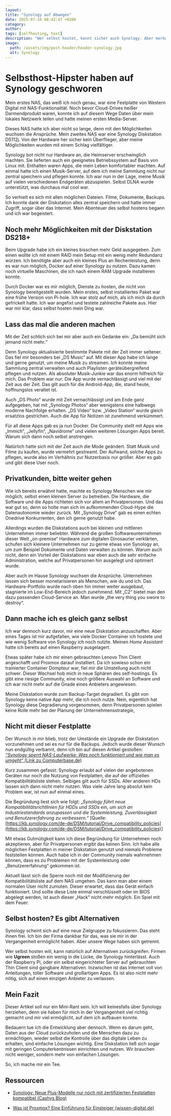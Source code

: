 ```yaml
---
layout: 
title: "Synology auf Abwegen"
date: 2025-07-16 08:42:47 +0200
category: 
author: 
tags: [selfhosting, text]
description: "Wer selbst hostet, kennt sicher auch Synology. Aber merkwürdige Entscheidungen häufen sich. Ein Mini-Rant."
image:
  path: /assets/img/post-header/header-synology.jpg
  alt: Synology
---
```



# Selbsthost-Hipster haben auf Synology geschworen

Mein erstes NAS, das weiß ich noch genau, war eine Festplatte von Western Digital mit NAS-Funktionalität. Noch bevor Cloud-Drives heißer Darmendprodukt waren, konnte ich auf diesem Wege Daten über mein lokales Netzwerk teilen und hatte meinen ersten Media-Server.

Dieses NAS hatte ich aber nicht so lange, denn mit den Möglichkeiten wuchsen die Ansprüche. Mein zweites NAS war eine Synology Diskstation  DS112j. Von der Hardware her sicher kein Überflieger, aber meine Möglichkeiten wurden mit einem Schlag vielfältiger. 

Synology bot nicht nur Hardware an, die Heimserver erschwinglich machten. Sie lieferten auch ein geeignetes Betriebssystem auf Basis von Linux mit. Enthalten waren Apps, die mein Leben komfortabler machten. Auf einmal hatte ich einen Musik-Server, auf dem ich meine Sammlung nicht nur zentral speichern und pflegen konnte. Ich war nun in der Lage, meine Musik auf vielen verschiedenen Endgeräten abzuspielen. Selbst DLNA wurde unterstützt, was durchaus mal cool war. 

So verhielt es sich mit allen möglichen Dateien. Filme, Dokumente, Backups. Ich konnte dank der Diskstation alles zentral speichern und hatte immer Zugriff, sogar über das Internet. Mein Abenteuer des selbst hostens begann und ich war begeistert.

## Noch mehr Möglichkeiten mit der Diskstation DS218+

Beim Upgrade habe ich ein kleines bisschen mehr Geld ausgegeben. Zum einen wollte ich mit einem RAID mein Setup mit ein wenig mehr Redundanz würzen. Ich benötigte aber auch ein kleines Plus an Rechenleistung, denn es war nun möglich, Docker auf einer Synology zu nutzen. Dazu kamen noch virtuelle Maschinen, die ich nach einem RAM Upgrade installieren konnte. 

Durch Docker war es mir möglich, Dienste zu hosten, die nicht von Synology bereitgestellt wurden. Mein erstes, selbst installiertes Paket war eine frühe Version von Pi-hole. Ich war stolz auf mich, als ich mich da durch gefrickelt hatte. Ich war angefixt und testete zahlreiche Pakete aus. Hier war mir klar, dass selbst hosten mein Ding war.

## Lass das mal die anderen machen

Mit der Zeit schlich sich bei mir aber auch ein Gedanke ein: „Da bemüht sich jemand nicht mehr.“

Denn Synology aktualisierte bestimmte Pakete mit der Zeit immer seltener. Das fiel mir besonders bei „DS Music“ auf. Mit dieser App habe ich lange und gerne genutzt, um meine Musik zu streamen. Ich konnte meine Sammlung zentral verwalten und auch Playlisten geräteübergreifend pflegen und nutzen. Als absoluter Musik-Junkie war das enorm hilfreich für mich. Das Problem war nur: Die App wurde vernachlässigt und viel mit der Zeit aus der Zeit. Das gilt auch für die Android-App, die, stand heute, hoffnungslos veraltet ist.

Auch „DS Photo“ wurde mit Zeit vernachlässigt und am Ende ganz aufgegeben, hat mit „Synology Photos“ aber wenigstens eine halbwegs moderne Nachfolge erhalten. „DS Video“ bzw. „Video Station“ wurde gleich ersatzlos gestrichen. Auch die App für Notizen ist zunehmend verkümmert.

Für all diese Apps gab es ja nun Docker. Die Community stellt mit Apps wie „Immich“, „Jellyfin“, „Navidrome“ und vielen weiteren Lösungen Apps bereit. Warum sich dann noch selbst anstrengen.

Natürlich hatte sich mit der Zeit auch die Mode geändert. Statt Musik und Filme zu kaufen, wurde vermehrt gestreamt. Der Aufwand, solche Apps zu pflegen, wurde also im Verhältnis zur Nutzerbasis nur größer. Aber es gab und gibt diese User noch. 

## Privatkunden, bitte weiter gehen
Wie ich bereits erwähnt hatte, machte es Synology Menschen wie mir möglich, selbst einen kleinen Server zu betreiben. Die Hardware, die Software und die Apps richteten sich vor allem an Privatpersonen. Und das war gut so, denn so holte man sich im aufkommenden Cloud-Hype die Datenautonomie wieder zurück. Mit „Synology Drive“ gab es einen echten Onedrive Konkurrenten, den ich gerne genutzt habe.

Allerdings wurden die Diskstations auch bei kleinen und mittleren Unternehmen immer beliebter. Während die großen Softwareunternehmen dieser Welt „on-premise“ Hardware zum digitalen Dinosaurier verklärten, schufen sich kleinere Unternehmen nur zu gerne etwas von Synology an, um zum Beispiel Dokumente und Daten verwalten zu können. Warum auch nicht, denn ein Vorteil der Diskstations war eben auch die sehr einfache Administration, welche auf Privatpersonen hin ausgelegt und optimiert wurde.

Aber auch im Hause Synology wuchsen die Ansprüche. Unternehmen lassen sich besser monetarisieren als Menschen, wie du und ich. Das Hardware-Portfolio wurde nach oben hin immer weiter ausgebaut, stagnierte im Low-End-Bereich jedoch zunehmend. Mit „C2“ bietet man den dazu passenden Cloud-Service an. Man wurde „the very thing you swore to destroy“. 

## Dann mache ich es gleich ganz selbst

Ich war dennoch kurz davor, mir eine neue Diskstation anzuschaffen. Aber eines Tages ist mir aufgefallen, wie viele Docker Container ich hostete und wie wenig Software von Synology ich noch nutzte. Meinen *Home Assistant* hatte ich bereits auf einen Raspberry ausgelagert. 

Etwas später habe ich mir einen gebrauchten Lenovo Thin Client angeschafft und Proxmox darauf installiert. Da ich sowieso schon ein trainierter Container Dompteur war, fiel mir die Umstellung auch nicht schwer. Dieser Wechsel hob mich in neue Sphären des self-hostings. Es gibt eine riesige Community, eine noch größere Auswahl an Software und ich war nicht mehr auf die Gnade eines Anbieters angewiesen. 

Meine Diskstation wurde zum Backup-Target degradiert. Es gibt von Synology keine native App mehr, die ich noch nutze. Nein, eigentlich hat Synology diese Degradierung vorgenommen, denn Privatpersonen spielen keine Rolle mehr bei der Planung der Unternehmensstrategie, 

## Nicht mit dieser Festplatte

Der Wunsch in mir blieb, trotz der Umstände ein Upgrade der Diskstation vorzunehmen und sei es nur für die Backups. Jedoch wurde dieser Wunsch nun endgültig verbannt, denn ich bin auf diesen Artikel gestoßen: [*“Synology sperrt NAS-Laufwerke: Was noch funktioniert und wie man es umgeht“* (Link zu Computerbase.de)](https://www.computerbase.de/artikel/storage/laufwerkssperre-synology-nas-umgehen.93009/)

Kurz zusammen gefasst: Synology erlaubt auf vielen der angebotenen Geräten nur noch die Nutzung von Festplatten, die auf der offiziellen Kompatibilitätsliste stehen. Selbiges gilt auch für SSDs. Aller anderen HDs lassen sich dann nicht mehr nutzen. Was viele Jahre lang absolut kein Problem war, ist nun auf einmal eines. 

Die Begründung liest sich wie folgt: „*Synology führt neue Kompatibilitätsrichtlinien für HDDs und SSDs ein, um sich an Industriestandards anzupassen und die Systemleistung, Zuverlässigkeit und Benutzererfahrung zu verbessern.*“ [Quelle: [https://kb.synology.com/de-de/DSM/tutorial/Drive_compatibility_policies](https://kb.synology.com/de-de/DSM/tutorial/Drive_compatibility_policies)]

Mit etwas Gutmütigkeit kann ich diese Begründung für Unternehmen noch akzeptieren, aber für Privatpersonen ergibt das keinen Sinn. Ich habe alle möglichen Festplatten in meiner Diskstation genutzt und niemals Probleme feststellen können. Auch habe ich in der Community niemals wahrnehmen können, dass es zu Problemen mit der Systemleistung oder „Benutzererfahrung“ gekommen ist. 

Aktuell lässt sich die Sperre noch mit der Modifizierung der Kompatibilitätsliste auf dem NAS umgehen. Das kann man aber einem normalen User nicht zumuten. Dieser erwartet, dass das Gerät einfach funktioniert. Und sollte diese Liste einmal verschlüsselt oder im BIOS abgelegt werden, ist auch dieser „Hack“ nicht mehr möglich. Ein Spiel mit dem Feuer.

## Selbst hosten? Es gibt Alternativen

Synology scheint sich auf eine neue Zielgruppe zu fokussieren. Das steht ihnen frei. Ich bin der Firma dankbar für das, was sie mir in der Vergangenheit ermöglicht haben. Aber unsere Wege haben sich getrennt. 

Wer selbst hosten will, kann natürlich auf Alternativen zurückgreifen. Firmen wie **Ugreen** stoßen ein wenig in die Lücke, die Synology hinterlässt. Auch der Raspberry Pi, oder ein selbst eingerichteter Server auf gebrauchten Thin Client sind gangbare Alternativen. Inzwischen ist das Internet voll von Anleitungen, toller Software und großartigen Apps. Es ist also nicht mehr nötig, sich auf einen einzigen Anbieter zu verlassen.

## Mein Fazit

Dieser Artikel soll nur ein Mini-Rant sein. Ich will keinesfalls über Synology herziehen, denn sie haben für mich in der Vergangenheit viel richtig gemacht und mir viel ermöglicht, auf dem ich aufbauen konnte. 

Bedauern tue ich die Entwicklung aber dennoch. Wenn es darum geht, Daten aus der Cloud zurückzuholen und die Menschen dazu zu ermächtigen, wieder selbst die Kontrolle über das digitale Leben zu erhalten, sind einfache Lösungen wichtig. Eine Diskstation ließ sich sogar mit geringen Computerkentnissen einrichten und nutzen. Wir brauchen nicht weniger, sondern mehr von einfachen Lösungen.

So, ich mache mir ein Tee. 

## Ressourcen

* [Synology: Neue Plus-Modelle nur noch mit zertifizierten Festplatten kompatibel (Cashys Blog)](https://stadt-bremerhaven.de/synology-neue-plus-modelle-nur-noch-mit-zertifizierten-festplatten-kompatibel/)

* [Was ist Proxmox? Eine Einführung für Einsteiger (wissen-digital.de)](https://www.wissen-digital.de/Was_ist_Proxmox%3F_Eine_Einf%C3%BChrung_f%C3%BCr_Einsteiger)
